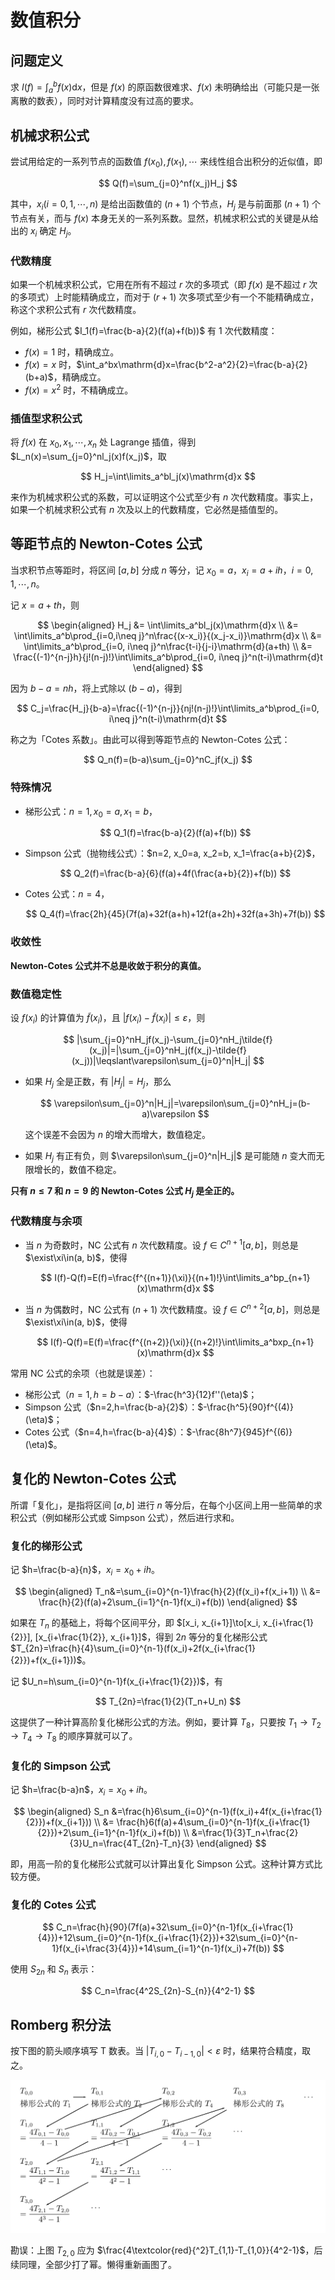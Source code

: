 # 数值积分

## 问题定义

求 $I(f)=\int_a^bf(x)\mathrm{d}x$，但是 $f(x)$ 的原函数很难求、$f(x)$ 未明确给出（可能只是一张离散的数表），同时对计算精度没有过高的要求。

## 机械求积公式

尝试用给定的一系列节点的函数值 $f(x_0), f(x_1), \cdots$ 来线性组合出积分的近似值，即

$$
Q(f)=\sum_{j=0}^nf(x_j)H_j
$$

其中，$x_i(i=0, 1, \cdots, n)$ 是给出函数值的 $(n+1)$ 个节点，$H_j$ 是与前面那 $(n+1)$ 个节点有关，而与 $f(x)$ 本身无关的一系列系数。显然，机械求积公式的关键是从给出的 $x_i$ 确定 $H_j$。

### 代数精度

如果一个机械求积公式，它用在所有不超过 $r$ 次的多项式（即 $f(x)$ 是不超过 $r$ 次的多项式）上时能精确成立，而对于 $(r+1)$ 次多项式至少有一个不能精确成立，称这个求积公式有 $r$ 次代数精度。

例如，梯形公式 $I_1(f)=\frac{b-a}{2}(f(a)+f(b))$ 有 1 次代数精度：

- $f(x)=1$ 时，精确成立。
- $f(x)=x$ 时，$\int_a^bx\mathrm{d}x=\frac{b^2-a^2}{2}=\frac{b-a}{2}(b+a)$，精确成立。
- $f(x)=x^2$ 时，不精确成立。

### 插值型求积公式

将 $f(x)$ 在 $x_0, x_1, \cdots, x_n$ 处 Lagrange 插值，得到 $L_n(x)=\sum_{j=0}^nl_j(x)f(x_j)$，取

$$
H_j=\int\limits_a^bl_j(x)\mathrm{d}x
$$

来作为机械求积公式的系数，可以证明这个公式至少有 $n$ 次代数精度。事实上，如果一个机械求积公式有 $n$ 次及以上的代数精度，它必然是插值型的。

## 等距节点的 Newton-Cotes 公式

当求积节点等距时，将区间 $[a, b]$ 分成 $n$ 等分，记 $x_0=a$，$x_i=a+ih$，$i=0, 1, \cdots, n$。

记 $x=a+th$，则

$$
\begin{aligned}
H_j &= \int\limits_a^bl_j(x)\mathrm{d}x \\
&= \int\limits_a^b\prod_{i=0,i\neq j}^n\frac{(x-x_i)}{(x_j-x_i)}\mathrm{d}x \\
&= \int\limits_a^b\prod_{i=0, i\neq j}^n\frac{t-i}{j-i}\mathrm{d}(a+th) \\
&= \frac{(-1)^{n-j}h}{j!(n-j)!}\int\limits_a^b\prod_{i=0, i\neq j}^n(t-i)\mathrm{d}t
\end{aligned}
$$

因为 $b-a=nh$，将上式除以 $(b-a)$，得到

$$
C_j=\frac{H_j}{b-a}=\frac{(-1)^{n-j}}{nj!(n-j)!}\int\limits_a^b\prod_{i=0, i\neq j}^n(t-i)\mathrm{d}t
$$

称之为「Cotes 系数」。由此可以得到等距节点的 Newton-Cotes 公式：

$$
Q_n(f)=(b-a)\sum_{j=0}^nC_jf(x_j)
$$

### 特殊情况

- 梯形公式：$n=1, x_0=a, x_1=b$，
    
    $$
    Q_1(f)=\frac{b-a}{2}(f(a)+f(b))
    $$
    
- Simpson 公式（抛物线公式）：$n=2, x_0=a, x_2=b, x_1=\frac{a+b}{2}$，
    
    $$
    Q_2(f)=\frac{b-a}{6}(f(a)+4f(\frac{a+b}{2})+f(b))
    $$
    
- Cotes 公式：$n=4$，
    
    $$
    Q_4(f)=\frac{2h}{45}(7f(a)+32f(a+h)+12f(a+2h)+32f(a+3h)+7f(b))
    $$
    

### 收敛性

**Newton-Cotes 公式并不总是收敛于积分的真值。**

### 数值稳定性

设 $f(x_i)$ 的计算值为 $\tilde{f}(x_i)$，且 $|f(x_i)-\tilde{f}(x_i)|\leqslant\varepsilon$，则

$$
|\sum_{j=0}^nH_jf(x_j)-\sum_{j=0}^nH_j\tilde{f}(x_j)|=|\sum_{j=0}^nH_j(f(x_j)-\tilde{f}(x_j))|\leqslant\varepsilon\sum_{j=0}^n|H_j|
$$

- 如果 $H_j$ 全是正数，有 $|H_j|=H_j$，那么
    
    $$
    \varepsilon\sum_{j=0}^n|H_j|=\varepsilon\sum_{j=0}^nH_j=(b-a)\varepsilon
    $$
    
    这个误差不会因为 $n$ 的增大而增大，数值稳定。
    
- 如果 $H_j$ 有正有负，则 $\varepsilon\sum_{j=0}^n|H_j|$ 是可能随 $n$ 变大而无限增长的，数值不稳定。

**只有 $n\leqslant7$ 和 $n=9$ 的 Newton-Cotes 公式 $H_j$ 是全正的。**

### 代数精度与余项

- 当  $n$  为奇数时，NC 公式有 $n$ 次代数精度。设 $f\in C^{n+1}[a, b]$，则总是 $\exist\xi\in(a, b)$，使得
    
    $$
    I(f)-Q(f)=E(f)=\frac{f^{(n+1)}(\xi)}{(n+1)!}\int\limits_a^bp_{n+1}(x)\mathrm{d}x
    $$
    
- 当 $n$ 为偶数时，NC 公式有 $(n+1)$ 次代数精度。设 $f\in C^{n+2}[a, b]$，则总是 $\exist\xi\in(a, b)$，使得
    
    $$
    I(f)-Q(f)=E(f)=\frac{f^{(n+2)}(\xi)}{(n+2)!}\int\limits_a^bxp_{n+1}(x)\mathrm{d}x
    $$
    

常用 NC 公式的余项（也就是误差）：

- 梯形公式（$n=1,h=b-a$）：$-\frac{h^3}{12}f''(\eta)$；
- Simpson 公式（$n=2,h=\frac{b-a}{2}$）：$-\frac{h^5}{90}f^{(4)}(\eta)$；
- Cotes 公式（$n=4,h=\frac{b-a}{4}$）：$-\frac{8h^7}{945}f^{(6)}(\eta)$。

## 复化的 Newton-Cotes 公式

所谓「复化」，是指将区间 $[a, b]$ 进行 $n$ 等分后，在每个小区间上用一些简单的求积公式（例如梯形公式或 Simpson 公式），然后进行求和。

### 复化的梯形公式

记 $h=\frac{b-a}{n}$，$x_i=x_0+ih$。

$$
\begin{aligned}
T_n&=\sum_{i=0}^{n-1}\frac{h}{2}(f(x_i)+f(x_i+1)) \\ 
&= \frac{h}{2}(f(a)+2\sum_{i=1}^{n-1}f(x_i)+f(b))
\end{aligned}
$$

如果在 $T_n$ 的基础上，将每个区间平分，即 $[x_i, x_{i+1}]\to[x_i, x_{i+\frac{1}{2}}], [x_{i+\frac{1}{2}}, x_{i+1}]$，得到 $2n$ 等分的复化梯形公式 $T_{2n}=\frac{h}{4}\sum_{i=0}^{n-1}(f(x_i)+2f(x_{i+\frac{1}{2}})+f(x_{i+1}))$。

记 $U_n=h\sum_{i=0}^{n-1}f(x_{i+\frac{1}{2}})$，有

$$
T_{2n}=\frac{1}{2}(T_n+U_n)
$$

这提供了一种计算高阶复化梯形公式的方法。例如，要计算 $T_8$，只要按 $T_1\to T_2\to T_4\to T_8$ 的顺序算就可以了。

### 复化的 Simpson 公式

记 $h=\frac{b-a}n$，$x_i=x_0+ih$。

$$
\begin{aligned}
S_n &=\frac{h}6\sum_{i=0}^{n-1}(f(x_i)+4f(x_{i+\frac{1}{2}})+f(x_{i+1}))
\\ &=
\frac{h}6(f(a)+4\sum_{i=0}^{n-1}f(x_{i+\frac{1}{2}})+2\sum_{i=1}^{n-1}f(x_i)+f(b)) \\
&=\frac{1}{3}T_n+\frac{2}{3}U_n=\frac{4T_{2n}-T_n}{3}
\end{aligned}
$$

即，用高一阶的复化梯形公式就可以计算出复化 Simpson 公式。这种计算方式比较方便。

### 复化的 Cotes 公式

$$
C_n=\frac{h}{90}(7f(a)+32\sum_{i=0}^{n-1}f(x_{i+\frac{1}{4}})+12\sum_{i=0}^{n-1}f(x_{i+\frac{1}{2}})+32\sum_{i=0}^{n-1}f(x_{i+\frac{3}{4}})+14\sum_{i=1}^{n-1}f(x_i)+7f(b))
$$

使用 $S_{2n}$ 和 $S_n$ 表示：

$$
C_n=\frac{4^2S_{2n}-S_{n}}{4^2-1}
$$

## Romberg 积分法

按下图的箭头顺序填写 T 数表。当 $|T_{i, 0}-T_{i-1, 0}|<\varepsilon$ 时，结果符合精度，取之。

![Untitled](%E6%95%B0%E5%80%BC%E7%A7%AF%E5%88%86%20edc2e7ebe6e24f82b915dda86e59959e/Untitled.png)

勘误：上图 $T_{2, 0}$ 应为 $\frac{4\textcolor{red}{^2}T_{1,1}-T_{1,0}}{4^2-1}$，后续同理，全部少打了幂。懒得重新画图了。